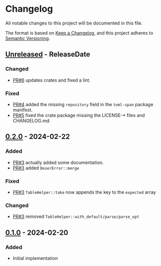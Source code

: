 <!-- markdownlint-disable blanks-around-headings blanks-around-lists no-duplicate-heading -->

# Changelog

All notable changes to this project will be documented in this file.

The format is based on [Keep a Changelog](https://keepachangelog.com/en/1.0.0/),
and this project adheres to [Semantic Versioning](https://semver.org/spec/v2.0.0.html).

<!-- next-header -->
## [Unreleased] - ReleaseDate
### Changed
- [PR#6](https://github.com/EmbarkStudios/toml-span/pull/6) updates crates and fixed a lint.

### Fixed
- [PR#4](https://github.com/EmbarkStudios/toml-span/pull/4) added the missing `repository` field in the `toml-span` package manifest.
- [PR#5](https://github.com/EmbarkStudios/toml-span/pull/5) fixed the crate package missing the LICENSE-* files and CHANGELOG.md.

## [0.2.0] - 2024-02-22
### Added
- [PR#3](https://github.com/EmbarkStudios/toml-span/pull/3) actually added some documentation.
- [PR#3](https://github.com/EmbarkStudios/toml-span/pull/3) added `DeserError::merge`

### Fixed
- [PR#3](https://github.com/EmbarkStudios/toml-span/pull/3) `TableHelper::take` now appends the key to the `expected` array

### Changed
- [PR#3](https://github.com/EmbarkStudios/toml-span/pull/3) removed `TableHelper::with_default/parse/parse_opt`

## [0.1.0] - 2024-02-20
### Added
- Initial implementation

<!-- next-url -->
[Unreleased]: https://github.com/EmbarkStudios/toml-span/compare/0.2.0...HEAD
[0.2.0]: https://github.com/EmbarkStudios/toml-span/compare/0.1.0...0.2.0
[0.1.0]: https://github.com/EmbarkStudios/toml-span/releases/tag/0.1.0
